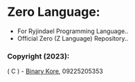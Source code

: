# Zero Language:

* For Ryjindael Programming Language..
* Official Zero (Z Language) Repository..


### Copyright (2023):

( C ) - [Binary Kore](https://github.com/binarykore), 09225205353